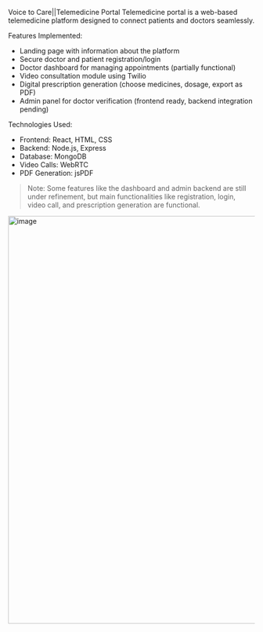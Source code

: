 Voice to Care||Telemedicine Portal
Telemedicine portal is a web-based telemedicine platform designed to connect patients and doctors seamlessly. 

Features Implemented:
- Landing page with information about the platform 
- Secure doctor and patient registration/login
- Doctor dashboard for managing appointments (partially functional)
- Video consultation module using Twilio
- Digital prescription generation (choose medicines, dosage, export as PDF)
- Admin panel for doctor verification (frontend ready, backend integration pending)

Technologies Used:
- Frontend: React, HTML, CSS
- Backend: Node.js, Express
- Database: MongoDB
- Video Calls: WebRTC
- PDF Generation: jsPDF

> Note: Some features like the dashboard and admin backend are still under refinement, but main functionalities like registration, login, video call, and prescription generation are functional.

<img width="1767" height="831" alt="image" src="https://github.com/user-attachments/assets/7d86f5cd-4f55-4c53-9f61-bf58065d2ff5" />

